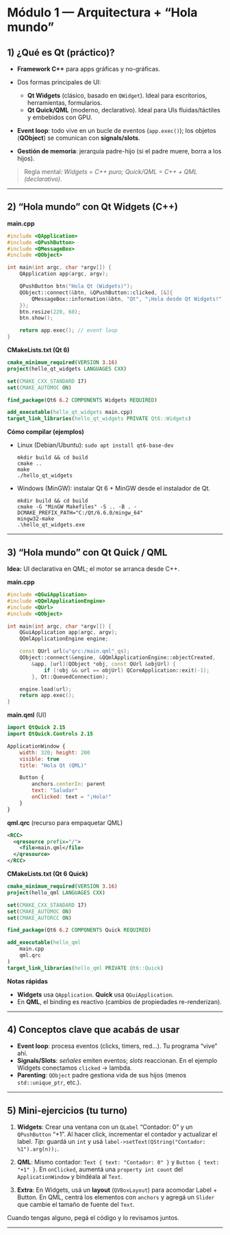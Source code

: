 
# Módulo 1 — Arquitectura + “Hola mundo”

## 1) ¿Qué es Qt (práctico)?

* **Framework C++** para apps gráficas y no-gráficas.
* Dos formas principales de UI:

  * **Qt Widgets** (clásico, basado en `QWidget`). Ideal para escritorios, herramientas, formularios.
  * **Qt Quick/QML** (moderno, declarativo). Ideal para UIs fluidas/táctiles y embebidos con GPU.
* **Event loop**: todo vive en un bucle de eventos (`app.exec()`); los objetos (**QObject**) se comunican con **signals/slots**.
* **Gestión de memoria**: jerarquía padre-hijo (si el padre muere, borra a los hijos).

> Regla mental: *Widgets = C++ puro; Quick/QML = C++ + QML (declarativo)*.

---

## 2) “Hola mundo” con **Qt Widgets** (C++)

**main.cpp**

```cpp
#include <QApplication>
#include <QPushButton>
#include <QMessageBox>
#include <QObject>

int main(int argc, char *argv[]) {
    QApplication app(argc, argv);

    QPushButton btn("Hola Qt (Widgets)");
    QObject::connect(&btn, &QPushButton::clicked, [&]{
        QMessageBox::information(&btn, "Qt", "¡Hola desde Qt Widgets!");
    });
    btn.resize(220, 60);
    btn.show();

    return app.exec(); // event loop
}
```

**CMakeLists.txt (Qt 6)**

```cmake
cmake_minimum_required(VERSION 3.16)
project(hello_qt_widgets LANGUAGES CXX)

set(CMAKE_CXX_STANDARD 17)
set(CMAKE_AUTOMOC ON)

find_package(Qt6 6.2 COMPONENTS Widgets REQUIRED)

add_executable(hello_qt_widgets main.cpp)
target_link_libraries(hello_qt_widgets PRIVATE Qt6::Widgets)
```

**Cómo compilar (ejemplos)**

* Linux (Debian/Ubuntu): `sudo apt install qt6-base-dev`

  ```
  mkdir build && cd build
  cmake ..
  make
  ./hello_qt_widgets
  ```
* Windows (MinGW): instalar Qt 6 + MinGW desde el instalador de Qt.

  ```
  mkdir build && cd build
  cmake -G "MinGW Makefiles" -S .. -B . -DCMAKE_PREFIX_PATH="C:/Qt/6.6.0/mingw_64"
  mingw32-make
  .\hello_qt_widgets.exe
  ```

---

## 3) “Hola mundo” con **Qt Quick / QML**

**Idea:** UI declarativa en QML; el motor se arranca desde C++.

**main.cpp**

```cpp
#include <QGuiApplication>
#include <QQmlApplicationEngine>
#include <QUrl>
#include <QObject>

int main(int argc, char *argv[]) {
    QGuiApplication app(argc, argv);
    QQmlApplicationEngine engine;

    const QUrl url(u"qrc:/main.qml"_qs);
    QObject::connect(&engine, &QQmlApplicationEngine::objectCreated,
        &app, [url](QObject *obj, const QUrl &objUrl) {
            if (!obj && url == objUrl) QCoreApplication::exit(-1);
        }, Qt::QueuedConnection);

    engine.load(url);
    return app.exec();
}
```

**main.qml** (UI)

```qml
import QtQuick 2.15
import QtQuick.Controls 2.15

ApplicationWindow {
    width: 320; height: 200
    visible: true
    title: "Hola Qt (QML)"

    Button {
        anchors.centerIn: parent
        text: "Saludar"
        onClicked: text = "¡Hola!"
    }
}
```

**qml.qrc** (recurso para empaquetar QML)

```xml
<RCC>
  <qresource prefix="/">
    <file>main.qml</file>
  </qresource>
</RCC>
```

**CMakeLists.txt (Qt 6 Quick)**

```cmake
cmake_minimum_required(VERSION 3.16)
project(hello_qml LANGUAGES CXX)

set(CMAKE_CXX_STANDARD 17)
set(CMAKE_AUTOMOC ON)
set(CMAKE_AUTORCC ON)

find_package(Qt6 6.2 COMPONENTS Quick REQUIRED)

add_executable(hello_qml
    main.cpp
    qml.qrc
)
target_link_libraries(hello_qml PRIVATE Qt6::Quick)
```

**Notas rápidas**

* **Widgets** usa `QApplication`. **Quick** usa `QGuiApplication`.
* En **QML**, el binding es reactivo (cambios de propiedades re-renderizan).

---

## 4) Conceptos clave que acabás de usar

* **Event loop**: procesa eventos (clicks, timers, red…). Tu programa “vive” ahí.
* **Signals/Slots**: *señales* emiten eventos; *slots* reaccionan. En el ejemplo Widgets conectamos `clicked` → lambda.
* **Parenting**: `QObject` padre gestiona vida de sus hijos (menos `std::unique_ptr`, etc.).

---

## 5) Mini-ejercicios (tu turno)

1. **Widgets**:
   Crear una ventana con un `QLabel` “Contador: 0” y un `QPushButton` “+1”.
   Al hacer click, incrementar el contador y actualizar el label.
   *Tip:* guardá un `int` y usá `label->setText(QString("Contador: %1").arg(n));`.

2. **QML**:
   Mismo contador: `Text { text: "Contador: 0" }` y `Button { text: "+1" }`.
   En `onClicked`, aumentá una `property int count` del `ApplicationWindow` y bindéala al `Text`.

3. **Extra**:
   En Widgets, usá un **layout** (`QVBoxLayout`) para acomodar Label + Button.
   En QML, centrá los elementos con `anchors` y agregá un `Slider` que cambie el tamaño de fuente del `Text`.

Cuando tengas alguno, pegá el código y lo revisamos juntos.

---

